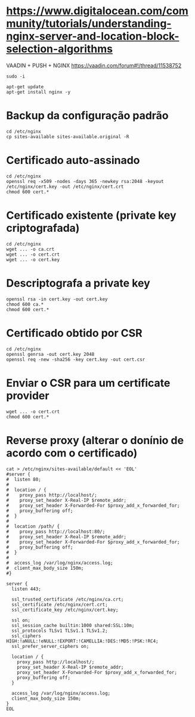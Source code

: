 # https://www.digitalocean.com/community/tutorials/understanding-nginx-server-and-location-block-selection-algorithms

VAADIN + PUSH + NGINX
https://vaadin.com/forum#!/thread/11538752

```
sudo -i

apt-get update
apt-get install nginx -y
```

# Backup da configuração padrão

```
cd /etc/nginx
cp sites-available sites-available.original -R
```

# Certificado auto-assinado

```
cd /etc/nginx
openssl req -x509 -nodes -days 365 -newkey rsa:2048 -keyout /etc/nginx/cert.key -out /etc/nginx/cert.crt
chmod 600 cert.*
```

# Certificado existente (private key criptografada)

```
cd /etc/nginx
wget ... -o ca.crt
wget ... -o cert.crt
wget ... -o cert.key
```

# Descriptografa a private key

```
openssl rsa -in cert.key -out cert.key
chmod 600 ca.*
chmod 600 cert.*
```

# Certificado obtido por CSR

```
cd /etc/nginx
openssl genrsa -out cert.key 2048
openssl req -new -sha256 -key cert.key -out cert.csr
```

# Enviar o CSR para um certificate provider

```
wget ... -o cert.crt
chmod 600 cert.*
```

# Reverse proxy (alterar o donínio de acordo com o certificado)

```
cat > /etc/nginx/sites-available/default << 'EOL'
#server {
#  listen 80;
#
#  location / {
#    proxy_pass http://localhost/;
#    proxy_set_header X-Real-IP $remote_addr;
#    proxy_set_header X-Forwarded-For $proxy_add_x_forwarded_for;
#    proxy_buffering off;
#  }
#
#  location /path/ {
#    proxy_pass http://localhost:80/;
#    proxy_set_header X-Real-IP $remote_addr;
#    proxy_set_header X-Forwarded-For $proxy_add_x_forwarded_for;
#    proxy_buffering off;
#  }
#
#  access_log /var/log/nginx/access.log;
#  client_max_body_size 150m;
#}

server {
  listen 443;

  ssl_trusted_certificate /etc/nginx/ca.crt;
  ssl_certificate /etc/nginx/cert.crt;
  ssl_certificate_key /etc/nginx/cert.key;
    
  ssl on;
  ssl_session_cache builtin:1000 shared:SSL:10m;
  ssl_protocols TLSv1 TLSv1.1 TLSv1.2;
  ssl_ciphers HIGH:!aNULL:!eNULL:!EXPORT:!CAMELLIA:!DES:!MD5:!PSK:!RC4;
  ssl_prefer_server_ciphers on;

  location / {
    proxy_pass http://localhost/;
    proxy_set_header X-Real-IP $remote_addr;
    proxy_set_header X-Forwarded-For $proxy_add_x_forwarded_for;
    proxy_buffering off;
  }

  access_log /var/log/nginx/access.log;
  client_max_body_size 150m;
}
EOL
```

